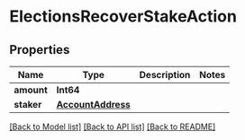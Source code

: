# ElectionsRecoverStakeAction

## Properties
Name | Type | Description | Notes
------------ | ------------- | ------------- | -------------
**amount** | **Int64** |  | 
**staker** | [**AccountAddress**](AccountAddress.md) |  | 

[[Back to Model list]](../README.md#documentation-for-models) [[Back to API list]](../README.md#documentation-for-api-endpoints) [[Back to README]](../README.md)


